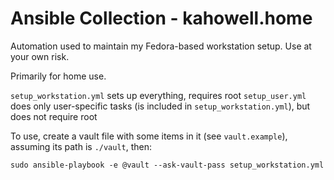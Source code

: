 # Ansible Collection - kahowell.home

Automation used to maintain my Fedora-based workstation setup. Use at your own risk.

Primarily for home use.

`setup_workstation.yml` sets up everything, requires root
`setup_user.yml` does only user-specific tasks (is included in `setup_workstation.yml`), but does not require root

To use, create a vault file with some items in it (see `vault.example`), assuming its path is `./vault`, then:

```
sudo ansible-playbook -e @vault --ask-vault-pass setup_workstation.yml
```
